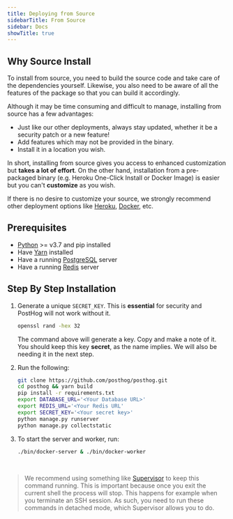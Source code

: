 ```yaml
---
title: Deploying from Source
sidebarTitle: From Source
sidebar: Docs
showTitle: true
---
```


## Why Source Install

To install from source, you need to build the source code and take care of the dependencies yourself. Likewise, you also need to be aware of all the features of the package so that you can build it accordingly.

Although it may be time consuming and difficult to manage, installing from source has a few advantages:

- Just like our other deployments, always stay updated, whether it be a security patch or a new feature!
- Add features which may not be provided in the binary.
- Install it in a location you wish.

In short, installing from source gives you access to enhanced customization but **takes a lot of effort**. On the other hand, installation from a pre-packaged binary (e.g. Heroku One-Click Install or Docker Image) is easier but you can't **customize** as you wish.

If there is no desire to customize your source, we strongly recommend other deployment options like [Heroku](/docs/self-host/deploy/heroku), [Docker](/docs/self-host/deploy/docker), etc.

## Prerequisites

- [Python](https://www.python.org/downloads/) >= v3.7 and pip installed
- Have [Yarn](https://classic.yarnpkg.com/en/docs/install/#mac-stable) installed
- Have a running [PostgreSQL](https://www.postgresql.org/) server
- Have a running [Redis](https://redis.io/) server

## Step By Step Installation

1. Generate a unique `SECRET_KEY`. This is **essential** for security and PostHog will not work without it. 

    ```bash
    openssl rand -hex 32
    ```

    The command above will generate a key. Copy and make a note of it. You should keep this key **secret**, as the name implies.
    We will also be needing it in the next step.

2. Run the following:

    ```bash
    git clone https://github.com/posthog/posthog.git 
    cd posthog && yarn build
    pip install -r requirements.txt
    export DATABASE_URL='<Your Database URL>'
    export REDIS_URL='<Your Redis URL'
    export SECRET_KEY='<Your secret key>'
    python manage.py runserver
    python manage.py collectstatic
    ```

3. To start the server and worker, run:

    ```bash
    ./bin/docker-server & ./bin/docker-worker
    ```

<br />

> We recommend using something like [Supervisor](https://github.com/Supervisor/supervisor) to keep this command running. This is important because once you exit the current shell the process will stop. This happens for example when you terminate an SSH session. As such, you need to run these commands in detached mode, which Supervisor allows you to do. 

